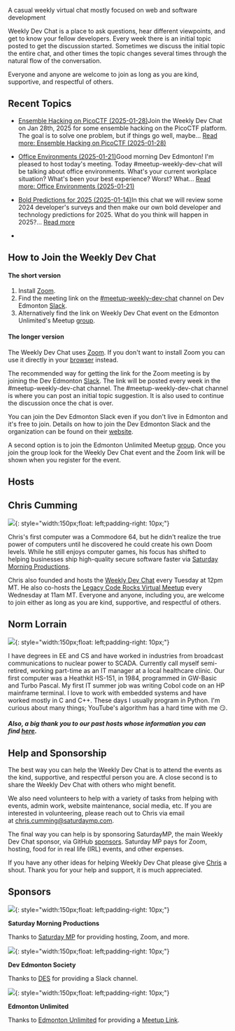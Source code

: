 A casual weekly virtual chat mostly focused on web and software development

Weekly Dev Chat is a place to ask questions, hear different viewpoints, and get to know your fellow developers. Every week there is an initial topic posted to get the discussion started. Sometimes we discuss the initial topic the entire chat, and other times the topic changes several times through the natural flow of the conversation.

Everyone and anyone are welcome to join as long as you are kind, supportive, and respectful of others.

Recent Topics
-------------

-   [Ensemble Hacking on PicoCTF (2025-01-28)](https://weeklydevchat.com/ensemble-hacking-on-picoctf-2025-01-28/)Join the Weekly Dev Chat on Jan 28th, 2025 for some ensemble hacking on the PicoCTF platform. The goal is to solve one problem, but if things go well, maybe... [Read more: Ensemble Hacking on PicoCTF (2025-01-28)](https://weeklydevchat.com/ensemble-hacking-on-picoctf-2025-01-28/)

-   [Office Environments (2025-01-21)](https://weeklydevchat.com/office-environments-2025-01-21/)Good morning Dev Edmonton! I'm pleased to host today's meeting. Today #meetup-weekly-dev-chat will be talking about office environments. What's your current workplace situation? What's been your best experience? Worst? What... [Read more: Office Environments (2025-01-21)](https://weeklydevchat.com/office-environments-2025-01-21/)

-   [Bold Predictions for 2025 (2025-01-14)](https://weeklydevchat.com/bold-predictions-for-2025-2025-01-14/)In this chat we will review some 2024 developer's surveys and then make our own bold developer and technology predictions for 2025. What do you think will happen in 2025?... [Read more](https://weeklydevchat.com/bold-predictions-for-2025-2025-01-14/)
-   


How to Join the Weekly Dev Chat
-------------------------------

#### The short version

1.  Install [Zoom](https://zoom.us/).
2.  Find the meeting link on the [#meetup-weekly-dev-chat](https://devedmonton.slack.com/archives/C01LZQ6550V) channel on Dev Edmonton [Slack](https://devedmonton.com/#about-our-slack).
3.  Alternatively find the link on Weekly Dev Chat event on the Edmonton Unlimited's Meetup [group](https://www.meetup.com/startupedmonton/).

#### The longer version

The Weekly Dev Chat uses [Zoom](https://zoom.us/). If you don't want to install Zoom you can use it directly in your [browser](https://support.zoom.us/hc/en-us/articles/201362593-Join-My-Meeting-via-Browser) instead.

The recommended way for getting the link for the Zoom meeting is by joining the Dev Edmonton [Slack](https://devedmonton.com/#about-our-slack). The link will be posted every week in the #meetup-weekly-dev-chat channel. The #meetup-weekly-dev-chat channel is where you can post an initial topic suggestion. It is also used to continue the discussion once the chat is over.

You can join the Dev Edmonton Slack even if you don't live in Edmonton and it's free to join. Details on how to join the Dev Edmonton Slack and the organization can be found on their [website](https://devedmonton.com/).

A second option is to join the Edmonton Unlimited Meetup [group](https://www.meetup.com/startupedmonton/). Once you join the group look for the Weekly Dev Chat event and the Zoom link will be shown when you register for the event.

Hosts
-----

Chris Cumming
-------------
![](https://weeklydevchat.com/wp-content/uploads/2023/01/chris.jpeg){: style="width:150px;float: left;padding-right: 10px;"}



Chris's first computer was a Commodore 64, but he didn't realize the true power of computers until he discovered he could create his own Doom levels. While he still enjoys computer games, his focus has shifted to helping businesses ship high-quality secure software faster via [Saturday Morning Productions](https://saturdaymp.com/).

Chris also founded and hosts the [Weekly Dev Chat](http://weeklydevchat.com/) every Tuesday at 12pm MT. He also co-hosts the [Legacy Code Rocks Virtual Meetup](https://www.legacycode.rocks/) every Wednesday at 11am MT. Everyone and anyone, including you, are welcome to join either as long as you are kind, supportive, and respectful of others.


Norm Lorrain
------------
![](https://weeklydevchat.com/wp-content/uploads/2025/01/NormPhotoEdited.png){: style="width:150px;float: left;padding-right: 10px;"}


I have degrees in EE and CS and have worked in industries from broadcast communications to nuclear power to SCADA. Currently call myself semi-retired, working part-time as an IT manager at a local healthcare clinic. Our first computer was a Heathkit HS-151, in 1984, programmed in GW-Basic and Turbo Pascal. My first IT summer job was writing Cobol code on an HP mainframe terminal. I love to work with embedded systems and have worked mostly in C and C++. These days I usually program in Python. I'm curious about many things; YouTube's algorithm has a hard time with me 😏.


##### Also, a big thank you to our past hosts whose information you can find [here](https://weeklydevchat.com/past-hosts/).

Help and Sponsorship
--------------------

The best way you can help the Weekly Dev Chat is to attend the events as the kind, supportive, and respectful person you are. A close second is to share the Weekly Dev Chat with others who might benefit.

We also need volunteers to help with a variety of tasks from helping with events, admin work, website maintenance, social media, etc. If you are interested in volunteering, please reach out to Chris via email at <chris.cumming@saturdaymp.com>.

The final way you can help is by sponsoring SaturdayMP, the main Weekly Dev Chat sponsor, via GitHub [sponsors](https://github.com/sponsors/saturdaymp). Saturday MP pays for Zoom, hosting, food for in real life (IRL) events, and other expenses.

If you have any other ideas for helping Weekly Dev Chat please give [Chris](https://weeklydevchat.com/chris.cumming@saturdaymp.com) a shout. Thank you for your help and support, it is much appreciated.

Sponsors
--------

![](https://weeklydevchat.com/wp-content/uploads/2022/12/smp.jpeg){: style="width:150px;float: left;padding-right: 10px;"}

**Saturday Morning Productions**

Thanks to [Saturday MP](https://saturdaymp.com/) for providing hosting, Zoom, and more.

![](https://weeklydevchat.com/wp-content/uploads/2022/12/devEd.png){: style="width:150px;float: left;padding-right: 10px;"}

**Dev Edmonton Society**

Thanks to [DES](https://devedmonton.com/) for providing a Slack channel.

![](https://weeklydevchat.com/wp-content/uploads/2022/12/EdmontonUnlimited.jpeg){: style="width:150px;float: left;padding-right: 10px;"}

**Edmonton Unlimited**

Thanks to [Edmonton Unlimited](https://edmontonunlimited.com/) for providing a [Meetup Link](https://edmontonunlimited.com/).